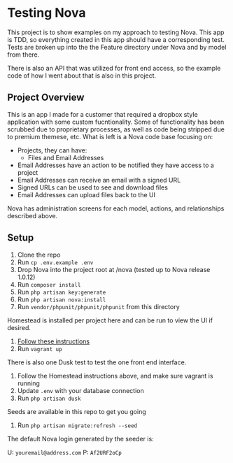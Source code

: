 # Testing Nova
This project is to show examples on my approach to testing Nova. This app is TDD, so everything created in this app should have a corresponding test. Tests are broken up into the the Feature directory under Nova and by model from there.

There is also an API that was utilized for front end access, so the example code of how I went about that is also in this project.


## Project Overview
This is an app I made for a customer that required a dropbox style application with some custom fucntionality. Some of functionality has been scrubbed due to proprietary processes, as well as code being stripped due to premium themese, etc. What is left is a Nova code base focusing on:

* Projects, they can have:
  * Files and Email Addresses
* Email Addresses have an action to be notified they have access to a project
* Email Addresses can receive an email with a signed URL
* Signed URLs can be used to see and download files
* Email Addresses can upload files back to the UI

Nova has administration screens for each model, actions, and relationships described above.

## Setup
1. Clone the repo
2. Run `cp .env.example .env`
2. Drop Nova into the project root at /nova (tested up to Nova release 1.0.12)
3. Run `composer install`
4. Run `php artisan key:generate`
5. Run `php artisan nova:install`
6. Run `vendor/phpunit/phpunit/phpunit` from this directory

Homestead is installed per project here and can be run to view the UI if desired.
1. [Follow these instructions](https://laravel.com/docs/5.7/homestead#per-project-installation)
2. Run `vagrant up`

There is also one Dusk test to test the one front end interface.
1. Follow the Homestead instructions above, and make sure vagrant is running
2. Update `.env` with your database connection
3. Run `php artisan dusk`

Seeds are available in this repo to get you going
1. Run `php artisan migrate:refresh --seed`

The default Nova login generated by the seeder is:

  U: `youremail@address.com`
  P: `Af2URF2oCp`

